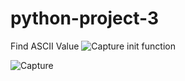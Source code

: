 # python-project-3
Find ASCII Value
![Capture](https://user-images.githubusercontent.com/82317107/115699880-b9e88a00-a383-11eb-8070-80d79c72dc19.PNG)
init function

![Capture](https://user-images.githubusercontent.com/82317107/115700347-34b1a500-a384-11eb-9f98-1b55a6ed238c.PNG)
